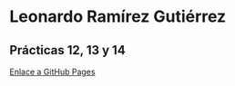 # Leonardo Ramírez Gutiérrez

## Prácticas 12, 13 y 14

[Enlace a GitHub Pages](https://leeondechino.github.io/serieHTML/)